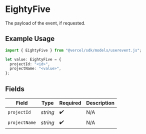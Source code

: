 # EightyFive

The payload of the event, if requested.

## Example Usage

```typescript
import { EightyFive } from "@vercel/sdk/models/userevent.js";

let value: EightyFive = {
  projectId: "<id>",
  projectName: "<value>",
};
```

## Fields

| Field              | Type               | Required           | Description        |
| ------------------ | ------------------ | ------------------ | ------------------ |
| `projectId`        | *string*           | :heavy_check_mark: | N/A                |
| `projectName`      | *string*           | :heavy_check_mark: | N/A                |